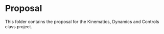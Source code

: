 Proposal
========

This folder contains the proposal for the Kinematics, Dynamics and Controls class project.
